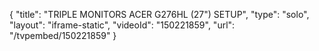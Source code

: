 {
    "title": "TRIPLE MONITORS ACER G276HL (27\") SETUP",
    "type": "solo",
    "layout": "iframe-static",
    "videoId": "150221859",
    "url": "\/tvpembed\/150221859"
}